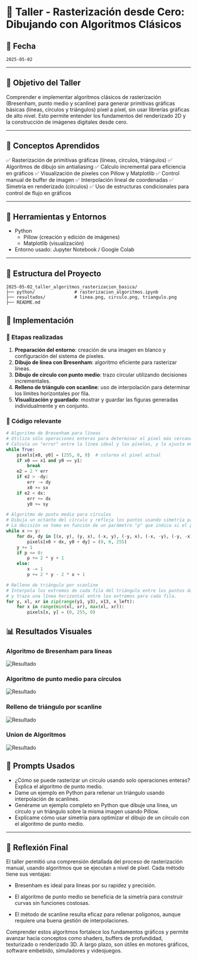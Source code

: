 # 🧪 Taller - Rasterización desde Cero: Dibujando con Algoritmos Clásicos

## 📅 Fecha  
`2025-05-02` 

---

## 🎯 Objetivo del Taller  
Comprender e implementar algoritmos clásicos de rasterización (Bresenham, punto medio y scanline) para generar primitivas gráficas básicas (líneas, círculos y triángulos) píxel a píxel, sin usar librerías gráficas de alto nivel. Esto permite entender los fundamentos del renderizado 2D y la construcción de imágenes digitales desde cero.

---

## 🧠 Conceptos Aprendidos  

✅ Rasterización de primitivas gráficas (líneas, círculos, triángulos)
✅ Algoritmos de dibujo sin antialiasing
✅ Cálculo incremental para eficiencia en gráficos
✅ Visualización de píxeles con Pillow y Matplotlib
✅ Control manual de buffer de imagen
✅ Interpolación lineal de coordenadas
✅ Simetría en renderizado (círculos)
✅ Uso de estructuras condicionales para control de flujo en gráficos

---

## 🔧 Herramientas y Entornos  

- Python
  - Pillow (creación y edición de imágenes)
  - Matplotlib (visualización)
- Entorno usado: Jupyter Notebook / Google Colab

---

## 📁 Estructura del Proyecto
```
2025-05-02_taller_algoritmos_rasterizacion_basica/  
├── python/               # rasterizacion_algoritmos.ipynb  
├── resultados/           # linea.png, circulo.png, triangulo.png  
├── README.md  
```

## 🧪 Implementación  

### 🔹 Etapas realizadas  
1. **Preparación del entorno**: creación de una imagen en blanco y configuración del sistema de píxeles.
2. **Dibujo de línea con Bresenham**: algoritmo eficiente para rasterizar líneas.
3. **Dibujo de círculo con punto medio**: trazo circular utilizando decisiones incrementales.
4. **Relleno de triángulo con scanline**: uso de interpolación para determinar los límites horizontales por fila.
5. **Visualización y guardado**: mostrar y guardar las figuras generadas individualmente y en conjunto.

### 🔹 Código relevante  

```python
# Algoritmo de Bresenham para líneas
# Utiliza sólo operaciones enteras para determinar el píxel más cercano a una línea ideal.
# Calcula un "error" entre la línea ideal y los píxeles, y lo ajusta en cada paso.
while True:
    pixels[x0, y0] = (255, 0, 0)  # colorea el píxel actual
    if x0 == x1 and y0 == y1:
        break
    e2 = 2 * err
    if e2 > -dy:
        err -= dy
        x0 += sx
    if e2 < dx:
        err += dx
        y0 += sy
```

```python
# Algoritmo de punto medio para círculos
# Dibuja un octante del círculo y refleja los puntos usando simetría para completar el trazo.
# La decisión se toma en función de un parámetro "p" que indica si el punto siguiente debe ir en diagonal o hacia arriba.
while x >= y:
    for dx, dy in [(x, y), (y, x), (-x, y), (-y, x), (-x, -y), (-y, -x), (x, -y), (y, -x)]:
        pixels[x0 + dx, y0 + dy] = (0, 0, 255)
    y += 1
    if p <= 0:
        p += 2 * y + 1
    else:
        x -= 1
        p += 2 * y - 2 * x + 1

```

```python
# Relleno de triángulo por scanline
# Interpola los extremos de cada fila del triángulo entre los puntos dados
# y traza una línea horizontal entre los extremos para cada fila.
for y, xl, xr in zip(range(y1, y3), x13, x_left):
    for x in range(min(xl, xr), max(xl, xr)):
        pixels[x, y] = (0, 255, 0)

```

## 📊 Resultados Visuales

### Algoritmo de Bresenham para líneas
![Resultado](resultados/Linea.png)

### Algoritmo de punto medio para círculos
![Resultado](resultados/circulo.png)

### Relleno de triángulo por scanline
![Resultado](resultados/triangulo.png)

### Union de Algoritmos
![Resultado](resultados/Combinacion.png)


## 🧩 Prompts Usados

- ¿Cómo se puede rasterizar un círculo usando solo operaciones enteras? Explica el algoritmo de punto medio.
- Dame un ejemplo en Python para rellenar un triángulo usando interpolación de scanlines.
- Genérame un ejemplo completo en Python que dibuje una línea, un círculo y un triángulo sobre la misma imagen usando Pillow.
- Explícame cómo usar simetría para optimizar el dibujo de un círculo con el algoritmo de punto medio.

---

## 💬 Reflexión Final
El taller permitió una comprensión detallada del proceso de rasterización manual, usando algoritmos que se ejecutan a nivel de píxel. Cada método tiene sus ventajas:

- Bresenham es ideal para líneas por su rapidez y precisión.

- El algoritmo de punto medio se beneficia de la simetría para construir curvas sin funciones costosas.

- El método de scanline resulta eficaz para rellenar polígonos, aunque requiere una buena gestión de interpolaciones.

Comprender estos algoritmos fortalece los fundamentos gráficos y permite avanzar hacia conceptos como shaders, buffers de profundidad, texturizado o renderizado 3D. A largo plazo, son útiles en motores gráficos, software embebido, simuladores y videojuegos.